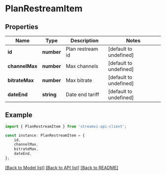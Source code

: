 # PlanRestreamItem


## Properties

Name | Type | Description | Notes
------------ | ------------- | ------------- | -------------
**id** | **number** | Plan restream id | [default to undefined]
**channelMax** | **number** | Max channels | [default to undefined]
**bitrateMax** | **number** | Max bitrate | [default to undefined]
**dateEnd** | **string** | Date end tariff | [default to undefined]

## Example

```typescript
import { PlanRestreamItem } from 'streamvi-api-client';

const instance: PlanRestreamItem = {
    id,
    channelMax,
    bitrateMax,
    dateEnd,
};
```

[[Back to Model list]](../README.md#documentation-for-models) [[Back to API list]](../README.md#documentation-for-api-endpoints) [[Back to README]](../README.md)
